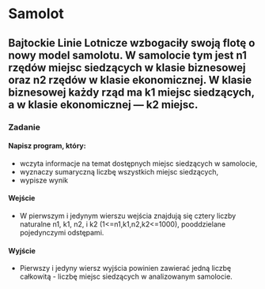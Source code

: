 # Samolot
## Bajtockie Linie Lotnicze wzbogaciły swoją flotę o nowy model samolotu. W samolocie tym jest n1 rzędów miejsc siedzących w klasie biznesowej oraz n2 rzędów w klasie ekonomicznej. W klasie biznesowej każdy rząd ma k1 miejsc siedzących, a w klasie ekonomicznej — k2 miejsc.

### Zadanie
#### Napisz program, który:
- wczyta informacje na temat dostępnych miejsc siedzących w samolocie,
- wyznaczy sumaryczną liczbę wszystkich miejsc siedzących,
- wypisze wynik
#### Wejście
- W pierwszym i jedynym wierszu wejścia znajdują się cztery liczby naturalne n1, k1, n2, i k2 (1<=n1,k1,n2,k2<=1000), pooddzielane pojedynczymi odstępami.

#### Wyjście
- Pierwszy i jedyny wiersz wyjścia powinien zawierać jedną liczbę całkowitą - liczbę miejsc siedzących w analizowanym samolocie.
